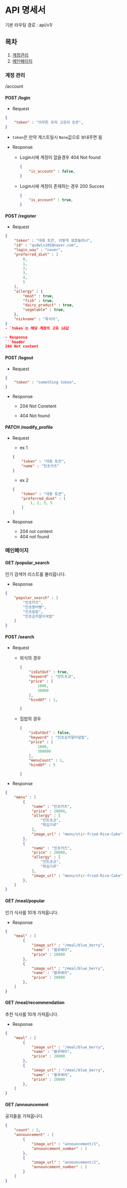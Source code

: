# API 명세서

기본 라우팅 경로 : api/v1/

## 목차
1. [계정관리](#계정-관리)
2. [메인페이지](#메인페이지)


### 계정 관리
/account
#### POST /login
- Request
```json
{
    "token" : "아무튼 유저 고유의 토큰",
}
```
- `token`은 만약 게스트일시 `None`값으로 보내주면 됨

- Response
    - Login시에 계정이 없을경우
        404 Not found   
        ```json
        {
            "is_account" : false,
        }
        ```
    - Login시에 계정이 존재하는 경우
        200 Succes
        ```json
        {
            "is_account" : true,
        }
        ```



#### POST /register
- Request
```json
{
    "token" : "대충 토큰, 어떻게 생겼을려나",
    "id" : "qudwls185@naver.com",
    "login_way" : "naver",
    "preferred_diet" : [
        0,
        1,
        2,
        3,
        4,
        5
    ],
    "allergy" : {
        "meat" : true,
        "fish" : true,
        "dairy_product" : true,
        "vegetable" : true,
    },
    "nickname" : "똑식이",
}
- `token`는 해당 계정의 고유 id값

- Response
```header
204 Not content
```

#### POST /logout
- Request
```json
{
    "token" : "something token",
}
```

- Response
    - 204 Not Conetent
    
    - 404 Not found


#### PATCH /modify_profile
- Request
    - ex 1
    ```json
    {
        "token" : "대충 토큰",
        "name" : "민초카츠"
    }
    ```
    - ex 2
    ```json
    {
        "token" : "대충 토큰",
        "preferred_diet" : [
            1, 2, 3, 5
        ]
    }
    ```

- Response
    - 204 not content
    - 404 not found

### 메인페이지

#### GET /popular_search
인기 검색어 리스트를 불러옵니다.

- Response
```json
{
    "popular_search" : [
        "민초카츠",
        "민초붕어빵",
        "민초덮밥",
        "민초김치말이국밥"
    ]
}
```


#### POST /search
- Request
    - 외식의 경우
        ```json
        {
            "isEatOut" : true,
            "keyword" : "민트초코",
            "price" : [
                1000,
                30000
            ],
            "kindOf" : 1,

        }
        ```
    - 집밥의 경우
        ```json
        {
            "isEatOut" : false,
            "keyword" : "민초김치말이덮밥",
            "price" : [
                1000,
                300000
            ],
            "menuCount" : 1,
            "kindOf" : 5

        }
        ```

- Response
```json
{
    "menu" : [
        {
            "name" : "민초카츠",
            "price" : 20000,
            "allergy" : [
                "민트초코",
                "튀김가루"
            ],
            "image_url" : "menu/stir-fried-Rice-Cake"
        },
        {
            "name" : "민초카츠",
            "price" : 20000,
            "allergy" : [
                "민트초코",
                "튀김가루"
            ],
            "image_url" : "menu/stir-fried-Rice-Cake"
        },
    ]
}
```

#### GET /meal/popular
인기 식사를 10개 가져옵니다.

- Response
```json
{
    "meal" : [
        {
            "image_url" : "/meal/blue_berry",
            "name" : "블루베리",
            "price" : 20000
        },
        {
            "image_url" : "/meal/blue_berry",
            "name" : "블루베리",
            "price" : 20000
        },
    ]
}
```

#### GET /meal/recommendation
추천 식사를 10개 가져옵니다.

- Response
```json
{
    "meal" : [
        {
            "image_url" : "/meal/blue_berry",
            "name" : "블루베리",
            "price" : 20000
        },
        {
            "image_url" : "/meal/blue_berry",
            "name" : "블루베리",
            "price" : 20000
        },
    ]
}
```

#### GET /announcement
공지들을 가져옵니다.
```json
{
    "count" : 2,
    "announcement" : [
        {
            "image_url" : "announcement/1",
            "announcement_number" : 1
        },
        {
            "image_url" : "announcement/2",
            "announcement_number" : 2
        }
    ]
}
```